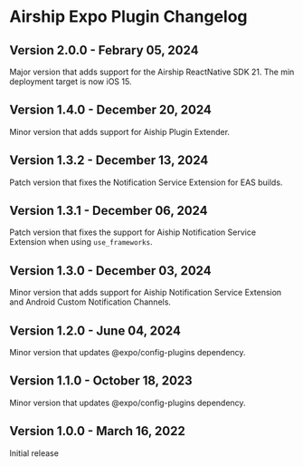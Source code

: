 # Airship Expo Plugin Changelog

## Version 2.0.0 - Febrary 05, 2024
Major version that adds support for the Airship ReactNative SDK 21. The min deployment target is now iOS 15.

## Version 1.4.0 - December 20, 2024
Minor version that adds support for Aiship Plugin Extender.

## Version 1.3.2 - December 13, 2024
Patch version that fixes the Notification Service Extension for EAS builds.

## Version 1.3.1 - December 06, 2024
Patch version that fixes the support for Aiship Notification Service Extension when using `use_frameworks`.

## Version 1.3.0 - December 03, 2024
Minor version that adds support for Aiship Notification Service Extension and Android Custom Notification Channels.

## Version 1.2.0 - June 04, 2024
Minor version that updates @expo/config-plugins dependency.

## Version 1.1.0 - October 18, 2023
Minor version that updates @expo/config-plugins dependency.

## Version 1.0.0 - March 16, 2022
Initial release
